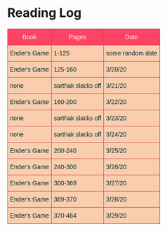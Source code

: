 # Reading Log
<style type="text/css">
.tg  {border-collapse:collapse;border-spacing:0;border-color:#C44D58;}
.tg td{font-family:Arial, sans-serif;font-size:14px;padding:10px 5px;border-style:solid;border-width:1px;overflow:hidden;word-break:normal;border-color:#C44D58;color:#002b36;background-color:#F9CDAD;}
.tg th{font-family:Arial, sans-serif;font-size:14px;font-weight:normal;padding:10px 5px;border-style:solid;border-width:1px;overflow:hidden;word-break:normal;border-color:#C44D58;color:#fdf6e3;background-color:#FE4365;}
.tg .tg-9gth{font-family:"Arial, !important;;border-color:inherit;text-align:left;vertical-align:top}
</style>
<table class="tg">
  <tr>
    <th class="tg-9gth">Book</th>
    <th class="tg-9gth">Pages</th>
    <th class="tg-9gth">Date</th>
  </tr>
  <tr>
    <td class="tg-9gth">Ender's Game</td>
    <td class="tg-9gth">1-125</td>
    <td class="tg-9gth">some random date</td>
  </tr>
  <tr>
    <td class="tg-9gth">Ender's Game</td>
    <td class="tg-9gth">125-160</td>
    <td class="tg-9gth">3/20/20</td>
  </tr>
  <tr>
    <td class="tg-9gth">none</td>
    <td class="tg-9gth">sarthak slacks off</td>
    <td class="tg-9gth">3/21/20</td>
  </tr>
  <tr>
    <td class="tg-9gth">Ender's Game</td>
    <td class="tg-9gth">160-200</td>
    <td class="tg-9gth">3/22/20</td>
  </tr>
    <tr>
    <td class="tg-9gth">none</td>
    <td class="tg-9gth">sarthak slacks off</td>
    <td class="tg-9gth">3/23/20</td>
  </tr>
    <tr>
    <td class="tg-9gth">none</td>
    <td class="tg-9gth">sarthak slacks off</td>
    <td class="tg-9gth">3/24/20</td>
  </tr>
    <tr>
    <td class="tg-9gth">Ender's Game</td>
    <td class="tg-9gth">200-240</td>
    <td class="tg-9gth">3/25/20</td>
  </tr>
    <tr>
    <td class="tg-9gth">Ender's Game</td>
    <td class="tg-9gth">240-300</td>
    <td class="tg-9gth">3/26/20</td>
  </tr>
    <tr>
    <td class="tg-9gth">Ender's Game</td>
    <td class="tg-9gth">300-369</td>
    <td class="tg-9gth">3/27/20</td>
  </tr>
    <tr>
    <td class="tg-9gth">Ender's Game</td>
    <td class="tg-9gth">369-370</td>
    <td class="tg-9gth">3/28/20</td>
  </tr>
    <tr>
    <td class="tg-9gth">Ender's Game</td>
    <td class="tg-9gth">370-464</td>
    <td class="tg-9gth">3/29/20</td>
  </tr>
</table>
